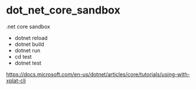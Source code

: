 # dot_net_core_sandbox
.net core sandbox

- dotnet reload
- dotnet build
- dotnet run
- cd test
- dotnet test

https://docs.microsoft.com/en-us/dotnet/articles/core/tutorials/using-with-xplat-cli
